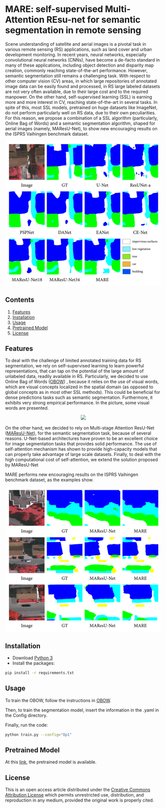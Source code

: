 # MARE: self-supervised Multi-Attention REsu-net for semantic segmentation in remote sensing

Scene understanding of satellite and aerial images is a pivotal task in various remote sensing (RS) applications, such as land cover and urban development monitoring. In recent years, neural networks, especially convolutional neural networks (CNNs), have become a de-facto standard in many of these applications, including object detection and disparity map creation, commonly reaching state-of-the-art performance. However, semantic segmentation still remains a challenging task. With respect to other computer vision (CV) areas, in which large repositories of annotated image data can be easily found and processed, in RS large labeled datasets are not very often available, due to their large cost and to the required manpower. On the other hand, self-supervised learning (SSL) is earning more and more interest in CV, reaching state-of-the-art in several tasks. In spite of this, most SSL models, pretrained on huge datasets like ImageNet, do not perform particularly well on RS data, due to their own peculiarities. For this reason, we propose a combination of a SSL algorithm (particularly, Online Bag of Words) and a semantic segmentation algorithm, shaped for aerial images (namely, MAResU-Net), to show new encouraging results on the ISPRS Vaihingen benchmark dataset.

<div align="center"><img src="images/cfr_mask.png", width="500"></div>

## Contents
1. [Features](#features)
2. [Installation](#installation)
3. [Usage](#usage)
4. [Pretrained Model](#output)
5. [License](#license)
<!-- 6. [Citation](#citation) -->

## Features

To deal with the challenge of limited annotated training data for RS segmentation, we rely on self-supervised learning to learn powerful representations, that can tap on the potential of the large amount of unlabeled data, readily available in RS. 
Particularly, we decided to use Online Bag of Words ([OBOW](https://github.com/valeoai/obow/tree/main/obow)) , because it relies on the use of visual words, which are visual concepts localized in the spatial domain (as opposed to global concepts as in most other SSL methods). This could be beneficial for dense predictions tasks such as semantic segmentation. Furthermore, it exhibits very strong empirical performance.
In the picture, some visual words are presented.

<div align="center"><img src="images/visual_words.jpg", width="500"></div>

On the other hand, we decided to rely on Multi-stage Attention ResU-Net ([MAResU-Net](https://github.com/lironui/MAResU-Net)), for the semantic segmentation task, because of several reasons. U-Net-based architectures have proven to be an excellent choice for image segmentation tasks that provides solid performance. The use of self-attention mechanism has shown to provide high-capacity models that can properly take advantage of large scale datasets. Finally, to deal with the high computational cost of self-attention, we extend the solution proposed by MAResU-Net

MARE performs new encouraging results on the ISPRS Vaihingen benchmark dataset, as the examples show.

<div align="center"><img src="images/masks.png", width="500"></div>

## Installation

- Download [Python 3](https://www.python.org/)
- Install the packages:
```bash
pip install -r requirements.txt
```

## Usage 

To train the OBOW, follow the instructions in [OBOW](https://github.com/valeoai/obow/tree/main/obow).

Then, to train the segmentation model, insert the information in the .yaml in the Config directory.

Finally, run the code:

```bash
python train.py --config="Op1"
```


## Pretrained Model

At this [link](https://drive.google.com/file/d/18Ty0aUDflPjvONNszzo14JI0GjP1Rbed/view?usp=sharing), the pretrained model is available.

## License

This is an open access article distributed under the [Creative Commons Attribution License](https://creativecommons.org/licenses/by/4.0/) which permits unrestricted use, distribution, and reproduction in any medium, provided the original work is properly cited.

<!-- ## Citation

```bash
to do
``` -->

